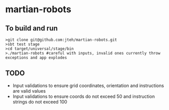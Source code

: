 # martian-robots

## To build and run

```
>git clone git@github.com:jteh/martian-robots.git
>sbt test stage
>cd target/universal/stage/bin
>./martian-robots #careful with inputs, invalid ones currently throw exceptions and app explodes
```

## TODO
* Input validations to ensure grid coordinates, orientation and instructions are valid values
* Input validations to ensure coords do not exceed 50 and instruction strings do not exceed 100

